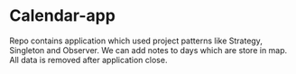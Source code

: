 # Calendar-app
Repo contains application which used project patterns like Strategy, Singleton and Observer. We can add notes to days which are store in map. All data is removed after application close.
